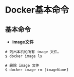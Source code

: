 # Docker基本命令

## 基本命令

- **image文件**

```
# 列出本机的所有 image 文件。
$ docker image ls

# 删除 image 文件
$ docker image rm [imageName]
```